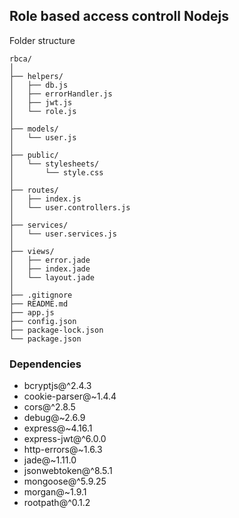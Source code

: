 ## Role based access controll Nodejs

Folder structure
````
rbca/
│
├── helpers/
│   ├── db.js
│   ├── errorHandler.js
│   ├── jwt.js
│   └── role.js
│
├── models/
│   └── user.js
│
├── public/
│   └── stylesheets/
│       └── style.css
│
├── routes/
│   ├── index.js
│   └── user.controllers.js
│
├── services/
│   └── user.services.js
│
├── views/
│   ├── error.jade
│   ├── index.jade
│   └── layout.jade
│
├── .gitignore
├── README.md
├── app.js
├── config.json
├── package-lock.json
└── package.json
````

### Dependencies
 - bcryptjs@^2.4.3 
 - cookie-parser@~1.4.4 
 - cors@^2.8.5 
 - debug@~2.6.9 
 - express@~4.16.1 
 - express-jwt@^6.0.0 
 - http-errors@~1.6.3 
 - jade@~1.11.0 
 - jsonwebtoken@^8.5.1 
 - mongoose@^5.9.25 
 - morgan@~1.9.1 
 - rootpath@^0.1.2
